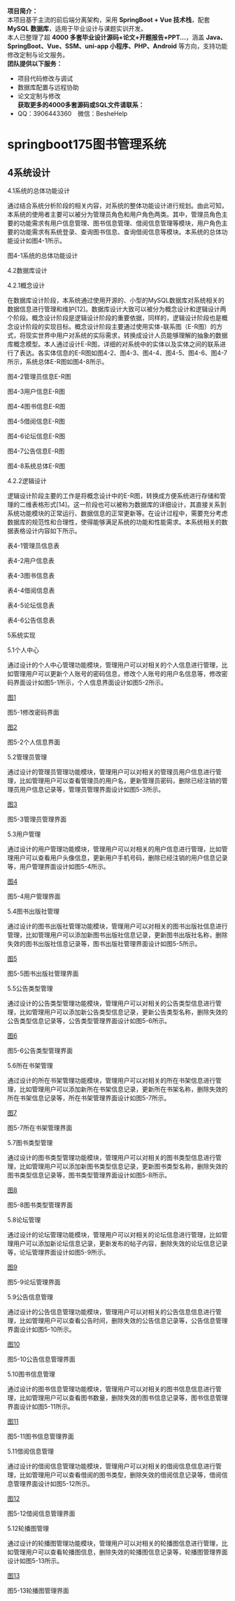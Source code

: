 **项目简介：**  
本项目基于主流的前后端分离架构，采用 **SpringBoot + Vue 技术栈**，配套 **MySQL 数据库**，适用于毕业设计与课题实训开发。  
本人已整理了超 **4000 多套毕业设计源码+论文+开题报告+PPT...**，涵盖 **Java、SpringBoot、Vue、SSM、uni-app 小程序、PHP、Android** 等方向，支持功能修改定制与论文服务。  
**团队提供以下服务：**  
- 项目代码修改与调试  
- 数据库配置与远程协助  
- 论文定制与修改  
**获取更多的4000多套源码或SQL文件请联系：**  
- QQ：3906443360 微信：BesheHelp


# springboot175图书管理系统

## 4系统设计

4.1系统的总体功能设计

通过结合系统分析阶段的相关内容，对系统的整体功能设计进行规划。由此可知，本系统的使用者主要可以被分为管理员角色和用户角色两类。其中，管理员角色主要的功能需求有用户信息管理、图书信息管理、借阅信息管理等模块，用户角色主要的功能需求有系统登录、查询图书信息、查询借阅信息等模块。本系统的总体功能设计如图4-1所示。

图4-1系统的总体功能设计

4.2数据库设计

4.2.1概念设计

在数据库设计阶段，本系统通过使用开源的、小型的MySQL数据库对系统相关的数据信息进行管理和维护[12]。数据库设计大致可以被分为概念设计和逻辑设计两个阶段。概念设计阶段是逻辑设计阶段的重要依据，同样的，逻辑设计阶段也是概念设计阶段的实现目标。概念设计阶段主要通过使用实体-联系图（E-R图）的方式，将现实世界中用户对系统的实际需求，转换成设计人员能够理解的抽象的数据库概念模型。本人通过设计E-R图，详细的对系统中的实体以及实体之间的联系进行了表达。各实体信息的E-R图如图4-2、图4-3、图4-4、图4-5、图4-6、图4-7所示，系统总体E-R图如图4-8所示。

图4-2管理员信息E-R图

图4-3用户信息E-R图

图4-4图书信息E-R图

图4-5借阅信息E-R图

图4-6论坛信息E-R图

图4-7公告信息E-R图

图4-8系统总体E-R图

4.2.2逻辑设计

逻辑设计阶段主要的工作是将概念设计中的E-R图，转换成方便系统进行存储和管理的二维表格形式[14]。这一阶段也可以被称为数据库的详细设计，其直接关系到系统功能模块的正常运行、数据信息的正常更新等。在设计过程中，需要充分考虑数据库的规范性和合理性，使得能够满足系统的功能和性能需求。本系统相关的数据表格设计内容如下所示。

表4-1管理员信息表

表4-2用户信息表

表4-3图书信息表

表4-4借阅信息表

表4-5论坛信息表

表4-6公告信息表

5系统实现

5.1个人中心

通过设计的个人中心管理功能模块，管理用户可以对相关的个人信息进行管理，比如管理用户可以更新个人账号的密码信息，修改个人账号的用户名信息等，修改密码界面设计如图5-1所示，个人信息界面设计如图5-2所示。

[图1](images/image_0.png)

图5-1修改密码界面

[图2](images/image_1.png)

图5-2个人信息界面

5.2管理员管理

通过设计的管理员管理功能模块，管理用户可以对相关的管理员用户信息进行管理，比如管理用户可以查看管理员的用户名，更新管理员密码，删除已经注销的管理员用户信息记录等，管理员管理界面设计如图5-3所示。

[图3](images/image_2.png)

图5-3管理员管理界面

5.3用户管理

通过设计的用户管理功能模块，管理用户可以对相关的用户信息进行管理，比如管理用户可以查看用户头像信息，更新用户手机号码，删除已经注销的用户信息记录等，用户管理界面设计如图5-4所示。

[图4](images/image_3.png)

图5-4用户管理界面

5.4图书出版社管理

通过设计的图书出版社管理功能模块，管理用户可以对相关的图书出版社信息进行管理，比如管理用户可以添加新图书出版社信息记录，更新图书出版社名称，删除失效的图书出版社信息记录等，图书出版社管理界面设计如图5-5所示。

[图5](images/image_4.png)

图5-5图书出版社管理界面

5.5公告类型管理

通过设计的公告类型管理功能模块，管理用户可以对相关的公告类型信息进行管理，比如管理用户可以添加新公告类型信息记录，更新公告类型名称，删除失效的公告类型信息记录等，公告类型管理界面设计如图5-6所示。

[图6](images/image_5.png)

图5-6公告类型管理界面

5.6所在书架管理

通过设计的所在书架管理功能模块，管理用户可以对相关的所在书架信息进行管理，比如管理用户可以添加新所在书架信息记录，更新所在书架名称，删除失效的所在书架信息记录等，所在书架管理界面设计如图5-7所示。

[图7](images/image_6.png)

图5-7所在书架管理界面

5.7图书类型管理

通过设计的图书类型管理功能模块，管理用户可以对相关的图书类型信息进行管理，比如管理用户可以添加新图书类型信息记录，更新图书类型名称，删除失效的图书类型信息记录等，图书类型管理界面设计如图5-8所示。

[图8](images/image_7.png)

图5-8图书类型管理界面

5.8论坛管理

通过设计的论坛管理功能模块，管理用户可以对相关的论坛信息进行管理，比如管理用户可以添加新论坛信息记录，更新发布的帖子内容，删除失效的论坛信息记录等，论坛管理界面设计如图5-9所示。

[图9](images/image_8.png)

图5-9论坛管理界面

5.9公告信息管理

通过设计的公告信息管理功能模块，管理用户可以对相关的公告信息信息进行管理，比如管理用户可以查看公告时间，删除失效的公告信息记录等，公告信息管理界面设计如图5-10所示。

[图10](images/image_9.png)

图5-10公告信息管理界面

5.10图书信息管理

通过设计的图书信息管理功能模块，管理用户可以对相关的图书信息信息进行管理，比如管理用户可以查看图书数量，删除失效的图书信息记录等，图书信息管理界面设计如图5-11所示。

[图11](images/image_10.png)

图5-11图书信息管理界面

5.11借阅信息管理

通过设计的借阅信息管理功能模块，管理用户可以对相关的借阅信息信息进行管理，比如管理用户可以查看借阅的图书类型，删除失效的借阅信息记录等，借阅信息管理界面设计如图5-12所示。

[图12](images/image_11.png)

图5-12借阅信息管理界面

5.12轮播图管理

通过设计的轮播图管理功能模块，管理用户可以对相关的轮播图信息进行管理，比如管理用户可以查看轮播图信息，删除失效的轮播图信息记录等，轮播图管理界面设计如图5-13所示。

[图13](images/image_12.png)

图5-13轮播图管理界面

